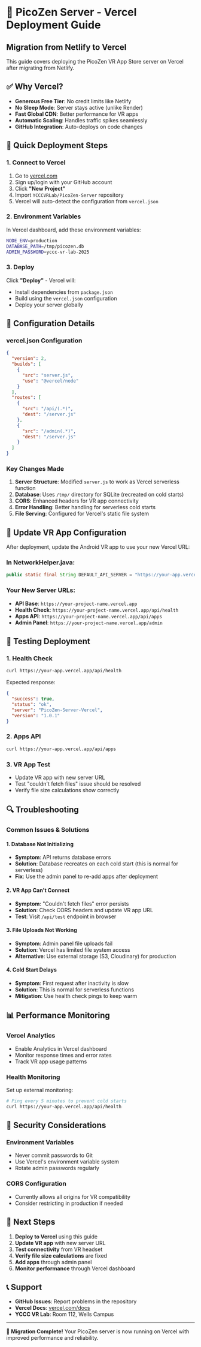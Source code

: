 # 🚀 PicoZen Server - Vercel Deployment Guide

## Migration from Netlify to Vercel

This guide covers deploying the PicoZen VR App Store server on Vercel after migrating from Netlify.

## ✅ **Why Vercel?**

- **Generous Free Tier**: No credit limits like Netlify
- **No Sleep Mode**: Server stays active (unlike Render)
- **Fast Global CDN**: Better performance for VR apps
- **Automatic Scaling**: Handles traffic spikes seamlessly
- **GitHub Integration**: Auto-deploys on code changes

## 🚀 **Quick Deployment Steps**

### 1. **Connect to Vercel**

1. Go to [vercel.com](https://vercel.com)
2. Sign up/login with your GitHub account
3. Click **"New Project"**
4. Import `YCCCVRLab/PicoZen-Server` repository
5. Vercel will auto-detect the configuration from `vercel.json`

### 2. **Environment Variables**

In Vercel dashboard, add these environment variables:

```bash
NODE_ENV=production
DATABASE_PATH=/tmp/picozen.db
ADMIN_PASSWORD=yccc-vr-lab-2025
```

### 3. **Deploy**

Click **"Deploy"** - Vercel will:
- Install dependencies from `package.json`
- Build using the `vercel.json` configuration
- Deploy your server globally

## 🔧 **Configuration Details**

### **vercel.json Configuration**

```json
{
  "version": 2,
  "builds": [
    {
      "src": "server.js",
      "use": "@vercel/node"
    }
  ],
  "routes": [
    {
      "src": "/api/(.*)",
      "dest": "/server.js"
    },
    {
      "src": "/admin(.*)",
      "dest": "/server.js"
    }
  ]
}
```

### **Key Changes Made**

1. **Server Structure**: Modified `server.js` to work as Vercel serverless function
2. **Database**: Uses `/tmp/` directory for SQLite (recreated on cold starts)
3. **CORS**: Enhanced headers for VR app connectivity
4. **Error Handling**: Better handling for serverless cold starts
5. **File Serving**: Configured for Vercel's static file system

## 📱 **Update VR App Configuration**

After deployment, update the Android VR app to use your new Vercel URL:

### **In NetworkHelper.java:**
```java
public static final String DEFAULT_API_SERVER = "https://your-app.vercel.app";
```

### **Your New Server URLs:**
- **API Base**: `https://your-project-name.vercel.app`
- **Health Check**: `https://your-project-name.vercel.app/api/health`
- **Apps API**: `https://your-project-name.vercel.app/api/apps`
- **Admin Panel**: `https://your-project-name.vercel.app/admin`

## 🧪 **Testing Deployment**

### 1. **Health Check**
```bash
curl https://your-app.vercel.app/api/health
```

Expected response:
```json
{
  "success": true,
  "status": "ok",
  "server": "PicoZen-Server-Vercel",
  "version": "1.0.1"
}
```

### 2. **Apps API**
```bash
curl https://your-app.vercel.app/api/apps
```

### 3. **VR App Test**
- Update VR app with new server URL
- Test "couldn't fetch files" issue should be resolved
- Verify file size calculations show correctly

## 🔍 **Troubleshooting**

### **Common Issues & Solutions**

#### **1. Database Not Initializing**
- **Symptom**: API returns database errors
- **Solution**: Database recreates on each cold start (this is normal for serverless)
- **Fix**: Use the admin panel to re-add apps after deployment

#### **2. VR App Can't Connect**
- **Symptom**: "Couldn't fetch files" error persists
- **Solution**: Check CORS headers and update VR app URL
- **Test**: Visit `/api/test` endpoint in browser

#### **3. File Uploads Not Working**
- **Symptom**: Admin panel file uploads fail
- **Solution**: Vercel has limited file system access
- **Alternative**: Use external storage (S3, Cloudinary) for production

#### **4. Cold Start Delays**
- **Symptom**: First request after inactivity is slow
- **Solution**: This is normal for serverless functions
- **Mitigation**: Use health check pings to keep warm

## 📊 **Performance Monitoring**

### **Vercel Analytics**
- Enable Analytics in Vercel dashboard
- Monitor response times and error rates
- Track VR app usage patterns

### **Health Monitoring**
Set up external monitoring:
```bash
# Ping every 5 minutes to prevent cold starts
curl https://your-app.vercel.app/api/health
```

## 🔐 **Security Considerations**

### **Environment Variables**
- Never commit passwords to Git
- Use Vercel's environment variable system
- Rotate admin passwords regularly

### **CORS Configuration**
- Currently allows all origins for VR compatibility
- Consider restricting in production if needed

## 🚀 **Next Steps**

1. **Deploy to Vercel** using this guide
2. **Update VR app** with new server URL
3. **Test connectivity** from VR headset
4. **Verify file size calculations** are fixed
5. **Add apps** through admin panel
6. **Monitor performance** through Vercel dashboard

## 📞 **Support**

- **GitHub Issues**: Report problems in the repository
- **Vercel Docs**: [vercel.com/docs](https://vercel.com/docs)
- **YCCC VR Lab**: Room 112, Wells Campus

---

**🎯 Migration Complete!** Your PicoZen server is now running on Vercel with improved performance and reliability.